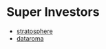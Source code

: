 # Super Investors

* [stratosphere](https://www.stratosphere.io/superinvestors/)
* [dataroma](https://www.dataroma.com/m/managers.php)